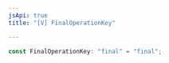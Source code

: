 ```yaml
---
jsApi: true
title: "[V] FinalOperationKey"

---
```

```ts
const FinalOperationKey: "final" = "final";
```

